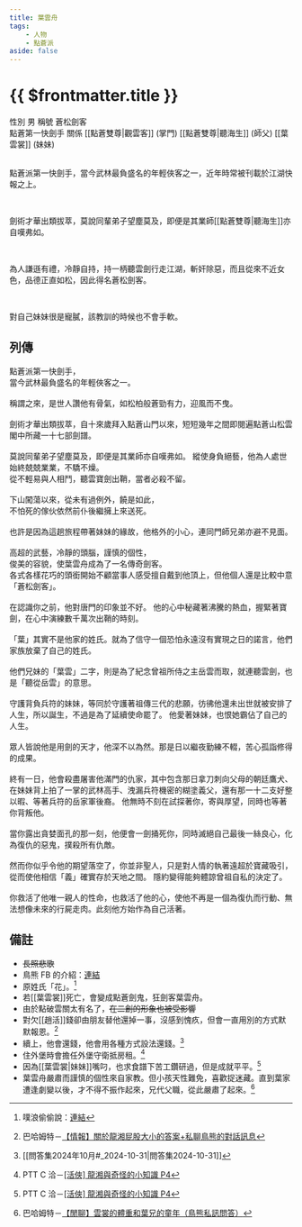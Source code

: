 ```yaml
---
title: 葉雲舟
tags:
    - 人物
    - 點蒼派
aside: false
---
```


# {{ $frontmatter.title }}

<ChTabs position="bottom">
	<ChTab title="葉雲舟">
		<Ch src='/images/characters/special3/normal.webp' position='right'/>
		<ChName nameZh='葉雲舟' nameEn='Ye Yun Zhou' position='right' />
		<ChTable>
			<ChTr>
				<ChTd isTitle=true>
					性別
				</ChTd>
				<ChTd>
					男
				</ChTd>
			</ChTr>
			<ChTr>
				<ChTd isTitle=true>
					稱號
				</ChTd>
				<ChTd>
					蒼松劍客<br>點蒼第一快劍手
				</ChTd>
			</ChTr>
			<ChTr>
				<ChTd isTitle=true position='center'>
					關係
				</ChTd>
			</ChTr>
			<ChTr>
				<ChTd position='center'>
					[[點蒼雙尊|觀雲客]] (掌門)
				</ChTd>
			</ChTr>
			<ChTr>
				<ChTd position='center'>
					[[點蒼雙尊|聽海生]] (師父)
				</ChTd>
			</ChTr>
			<ChTr>
				<ChTd position='center'>
					[[葉雲裳]] (妹妹)
				</ChTd>
			</ChTr>
		</ChTable>
	</ChTab>
</ChTabs>
<br><br>

點蒼派第一快劍手，當今武林最負盛名的年輕俠客之一，近年時常被刊載於江湖快報之上。

<br>

劍術才華出類拔萃，莫說同輩弟子望塵莫及，即便是其業師[[點蒼雙尊|聽海生]]亦自嘆弗如。

<br>

為人謙遜有禮，冷靜自持，持一柄聽雲劍行走江湖，斬奸除惡，而且從來不近女色，品德正直如松，因此得名蒼松劍客。

<br>

對自己妹妹很是寵膩，該教訓的時候也不會手軟。
<br clear="all">

## 列傳

<Tabs>
  <Tab title="列傳一">
	點蒼派第一快劍手，<br>
	當今武林最負盛名的年輕俠客之一。<br><br>
	稱謂之來，是世人讚他有骨氣，如松柏般蒼勁有力，迎風而不曳。<br><br>
	劍術才華出類拔萃，自十來歲拜入點蒼山門以來，短短幾年之間即閱遍點蒼山松雲閣中所藏一十七部劍譜。<br><br>
	莫說同輩弟子望塵莫及，即便是其業師亦自嘆弗如。
  </Tab>
  <Tab title="列傳二">
	縱使身負絕藝，他為人處世始終兢兢業業，不驕不燥。<br>
	從不輕易與人相鬥，聽雲寶劍出鞘，當者必殺不留。<br><br>
	下山闖蕩以來，從未有過例外，饒是如此，<br>
	不怕死的傢伙依然前仆後繼擁上來送死。<br><br>
	也許是因為這趟旅程帶著妹妹的緣故，他格外的小心，連同門師兄弟亦避不見面。<br><br>
	高超的武藝，冷靜的頭腦，謹慎的個性，<br>
	俊美的容貌，使葉雲舟成為了一名傳奇劍客。<br>
	各式各樣花巧的頭銜開始不顧當事人感受擅自戴到他頂上，但他個人還是比較中意「蒼松劍客」。<br><br>
	在認識你之前，他對唐門的印象並不好。
  </Tab>
  <Tab title="列傳三">
	他的心中秘藏著沸騰的熱血，握緊著寶劍，在心中演練數千萬次出鞘的時刻。<br><br>
	「葉」其實不是他家的姓氏。就為了信守一個恐怕永遠沒有實現之日的諾言，他們家族放棄了自己的姓氏。<br><br>
	他們兄妹的「葉雲」二字，則是為了紀念曾祖所侍之主岳雲而取，就連聽雲劍，也是「聽從岳雲」的意思。<br><br>
	守護背負兵符的妹妹，等同於守護著祖傳三代的悲願，彷彿他還未出世就被安排了人生，所以誕生，不過是為了延續使命罷了。
	他愛著妹妹，也恨她霸佔了自己的人生。<br><br>
	眾人皆說他是用劍的天才，他深不以為然。那是日以繼夜勤練不輟，苦心孤詣修得的成果。<br><br>
	終有一日，他會殺盡屠害他滿門的仇家，其中包含那日拿刀刺向父母的朝廷鷹犬、在妹妹背上拍了一掌的武林高手、洩漏兵符機密的糊塗義父，還有那一十二支好整以暇、等著兵符的岳家軍後裔。
  </Tab>
  <Tab title="列傳四">
	他無時不刻在試探著你，寄與厚望，同時也等著你背叛他。<br><br>
	當你露出貪婪面孔的那一刻，他便會一劍捅死你，同時滅絕自己最後一絲良心，化為復仇的惡鬼，撲殺所有仇敵。<br><br>
	然而你似乎令他的期望落空了，你並非聖人，只是對人情的執著遠超於寶藏吸引，從而使他相信「義」確實存於天地之間。
	隱約變得能夠體諒曾祖自私的決定了。<br><br>
	你救活了他唯一親人的性命，也救活了他的心，使他不再是一個為復仇而行動、無法想像未來的行屍走肉。此刻他方始作為自己活著。
  </Tab>
</Tabs>

## 備註

-   ~~長照悲歌~~
-   鳥熊 FB 的介紹：[連結](https://www.facebook.com/photo.php?fbid=424312253455489&set=pb.100076301525150.-2207520000&type=3)
-   原姓氏「花」。[^3]
-   若[[葉雲裳]]死亡，會變成點蒼劍鬼，狂劍客葉雲舟。
-   由於點破雲關太有名了，~~在二創的形象也被受影響~~
-   對欠[[趙活]]錢卻由朋友替他還掉一事，沒感到愧疚，但會一直用別的方式默默報恩。[^1]
-   續上，他會還錢，他會用各種方式設法還錢。[^4]
-   住外堡時會擔任外堡守衛抵房租。[^2]
-   因為[[葉雲裳|妹妹]]嘴叼，也求食譜下苦工鑽研過，但是成就平平。[^2]
-   葉雲舟嚴肅而謹慎的個性來自家教。但小孩天性難免，喜歡捉迷藏。直到葉家遭逢劇變以後，才不得不振作起來，兄代父職，從此嚴肅了起來。[^5]

[^1]: 巴哈姆特－[【情報】關於龍湘屁股大小的答案+私聊鳥熊的對話訊息](https://forum.gamer.com.tw/C.php?bsn=73317&snA=2973&tnum=8)
[^2]: PTT C 洽－[\[活俠\] 龍湘與奇怪的小知識 P4](https://www.ptt.cc/bbs/C_Chat/M.1729423145.A.69F.html)
[^3]: 噗浪偷偷說：[連結](https://www.plurk.com/p/3g8q4p1s38)
[^4]: [[問答集2024年10月#_2024-10-31|問答集2024-10-31]]
[^5]: 巴哈姆特－[【閒聊】雲裳的體重和葉兄的童年（鳥熊私訊問答）](https://m.gamer.com.tw/forum/C.php?bsn=73317&snA=3082&bpage=1&ltype=)
